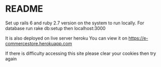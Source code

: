 # README

Set up rails 6 and ruby 2.7 version on the system to run locally.
For database run rake db:setup then localhost:3000

It is also deployed on live server heroku
You can view it on
https://e-commercestore.herokuapp.com

If there is difficulty accessing this site please clear your cookies then try again